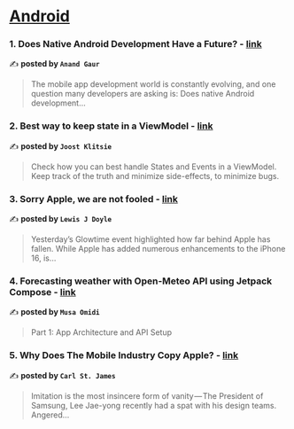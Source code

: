 
<h1><a href=https://medium.com/tag/android/recommended target="_blank" rel="noopener noreferrer">Android</a></h1>
<h3>1. Does Native Android Development Have a Future? - <a href="https://medium.com/@anandgaur22/does-native-android-development-have-a-future-b66bd2db896b" target="_blank" rel="noopener noreferrer">link</a></h3>

✍️ **posted by `Anand Gaur`**

<blockquote>The mobile app development world is constantly evolving, and one question many developers are asking is: Does native Android development…</blockquote>

<h3>2. Best way to keep state in a ViewModel - <a href="https://medium.com/proandroiddev/best-way-to-keep-state-in-a-viewmodel-d8334712265" target="_blank" rel="noopener noreferrer">link</a></h3>

✍️ **posted by `Joost Klitsie`**

<blockquote>Check how you can best handle States and Events in a ViewModel. Keep track of the truth and minimize side-effects, to minimize bugs.</blockquote>

<h3>3. Sorry Apple, we are not fooled - <a href="https://medium.com/@lewisjdoyle/sorry-apple-we-are-not-fooled-88a0cc3c3078" target="_blank" rel="noopener noreferrer">link</a></h3>

✍️ **posted by `Lewis J Doyle`**

<blockquote>Yesterday’s Glowtime event highlighted how far behind Apple has fallen. While Apple has added numerous enhancements to the iPhone 16, is…</blockquote>

<h3>4. Forecasting weather with Open-Meteo API using Jetpack Compose - <a href="https://medium.com/@owmo13/forecasting-weather-with-open-meteo-api-using-jetpack-compose-7e58387f10e1" target="_blank" rel="noopener noreferrer">link</a></h3>

✍️ **posted by `Musa Omidi`**

<blockquote>Part 1: App Architecture and API Setup</blockquote>

<h3>5. Why Does The Mobile Industry Copy Apple? - <a href="https://medium.com/macoclock/why-does-the-mobile-industry-copy-apple-dbb04b44b88d" target="_blank" rel="noopener noreferrer">link</a></h3>

✍️ **posted by `Carl St. James`**

<blockquote>Imitation is the most insincere form of vanity — The President of Samsung, Lee Jae-yong recently had a spat with his design teams. Angered…</blockquote>

